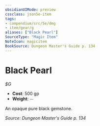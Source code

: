 ```yaml
---
obsidianUIMode: preview
cssclass: json5e-item
tags:
- compendium/src/5e/dmg
- item/gear/g
aliases: ["Black Pearl"]
SourceType: "Magic Item"
NoteIcon: magicitem
BookSource: Dungeon Master's Guide p. 134
---
```

# Black Pearl
*$G*  

- **Cost**: 500 gp
- **Weight**: ⏤

An opaque pure black gemstone.

*Source: Dungeon Master's Guide p. 134*